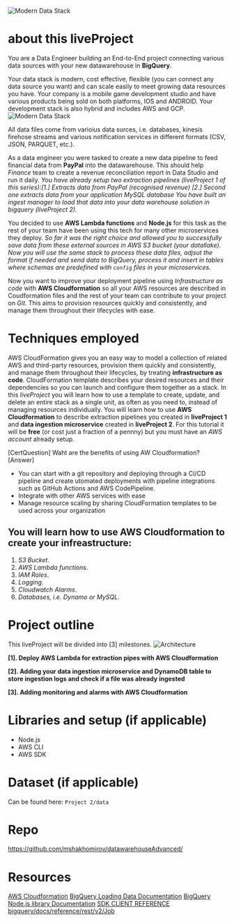 
![Modern Data Stack](mydataschool.com/liveprojects/img/modernDataStack.png)


# about this liveProject
You are a Data Engineer building an End-to-End project connecting various data sources with your new datawarehouse in **BigQuery**.

Your data stack is modern, cost effective, flexible (you can connect any data source you want) and can scale easily to meet growing data resources you have. Your company is a mobile game development studio and have various products being sold on both platforms, IOS and ANDROID. Your development stack is also hybrid and includes AWS and GCP. 
![Modern Data Stack](mydataschool.com/liveprojects/img/modernDataStack.png)

All data files come from varioius data surces, i.e. databases, kinesis firehose streams and various notification services in different formats (CSV, JSON, PARQUET, etc.). 

As a data engineer you were tasked to create a new data pipeline to feed financial data from **PayPal** into the datawarehouse. This should help *Finance* team to create a revenue reconciliation report in Data Studio and run it daily. *You have already setup two extraction pipelines (liveProject 1 of this series):[1.] Extracts data from PayPal (recognised revenue) [2.] Second one extracts data from your application MySQL database*
*You have built an ingest manager to load that data into your data warehouse solution in bigquery (liveProject 2).*

You decided to use **AWS Lambda functions** and **Node.js** for this task as the rest of your team have been using this tech for many other microservices they deploy.
*So far it was the right choice and allowed you to successfully save data from these external sources in AWS S3 bucket (your datallake). Now you will use the same stack to process these data files, adjsut the format if needed and send data to BigQuery, process it and insert in tables where schemas are predefined with `config` files in your microservices.*

Now you want to improve your deployment pipeline using *Infrastructure as code* with **AWS Cloudformation** so all your AWS resources are described in Coudformation files and the rest of your team can contribute to your project on *Git*. This aims to provision resources quickly and consistently, and manage them throughout their lifecycles with ease.



# Techniques employed

AWS CloudFormation gives you an easy way to model a collection of related AWS and third-party resources, provision them quickly and consistently, and manage them throughout their lifecycles, by treating **infrastructure as code**. CloudFormation template describes your desired resources and their dependencies so you can launch and configure them together as a stack.
In this *liveProject* you will learn how to use a template to create, update, and delete an entire stack as a single unit, as often as you need to, instead of managing resources individually.
You will learn how to use **AWS Cloudformation** to describe extraction pipelines you created in **liveProject 1** and **data ingestion microservice** created in **liveProject 2**.
For this tutorial it will be **free** (or cost just a fraction of a pennny) but you must have an *AWS account* already setup.

[CertQuestion] Waht are the benefits of using AW Cloudformation?
[Answer]
- You can start with a git repository and deploying through a CI/CD pipeline and create utomated deployments with pipeline integrations such as GitHub Actions and AWS CodePipeline.
- Integrate with other AWS services with ease
- Manage resource scaling by sharing CloudFormation templates to be used across your organization


## You will learn how to use AWS Cloudformation to create your infreastructure:
1. *S3 Bucket*.
2. *AWS Lambda functions*.
3. *IAM Roles*.
4. *Logging*.
5. *Cloudwatch Alarms*.
6. *Databases, i.e. Dynamo or MySQL*.


# Project outline

This liveProject will be divided into [3] milestones.
![Architecture](mydataschool.com/liveprojects/img/serviceArchitecture.png)

**[1]. Deploy AWS Lambda for extraction pipes with AWS Cloudformation**

**[2]. Adding your data ingestion microservice and DynamoDB table to store ingestion logs and check if a file was already ingested**

**[3]. Adding monitoring and alarms with AWS Cloudformation**

# Libraries and setup (if applicable)

- Node.js
- AWS CLI
- AWS SDK

# Dataset (if applicable)
Can be found here: `Project 2/data`

# Repo
https://github.com/mshakhomirov/datawarehouseAdvanced/

# Resources
[AWS Cloudformation](https://aws.amazon.com/cloudformation/)
[BigQuery Loading Data Documentation](https://cloud.google.com/bigquery/docs/loading-data)
[BigQuery Node.js library Documentation](https://googleapis.dev/nodejs/bigquery/4.1.3/Table.html#load)
[SDK CLIENT REFERENCE](https://googleapis.dev/nodejs/bigquery/latest/Table.html#get)
[bigquery/docs/reference/rest/v2/Job](https://cloud.google.com/bigquery/docs/reference/rest/v2/Job#JobConfigurationLoad)
